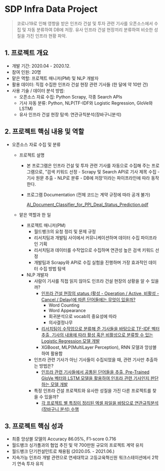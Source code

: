 # SDP Infra Data Project

> 코로나19로 인해 영향을 받은 인프라 건설 및 투자 관련 기사를 오픈소스에서 수집 및 자동 분류하여 DB에 저장.
유사 인프라 건설 현장끼리 분류하여 비슷한 성질을 가진 인프라 현황 파악.
> 

## 1. 프로젝트 개요

- 개발 기간: 2020.04 - 2020.12.
- 참여 인원: 20명
- 맡은 역할: 프로젝트 매니저(PM) 및 NLP 개발자
- 활용 데이터: 직접 수집한 인프라 건설 현장 관련 기사들 (한 달에 약 10만 건)
- 사용 기술 / 데이터 분석 방법:
    - 오픈소스 자료 수집: Python Scrapy, 각종 Search APIs
    - 기사 자동 분류: Python, NLP(TF-IDF와 Logistic Regression, GloVe와 LSTM)
    - 유사 인프라 건설 현장 탐색: 연관규칙분석(장바구니분석)

## 2. 프로젝트 핵심 내용 및 역할

- 오픈소스 자료 수집 및 분류
    - 프로젝트 설명
        - 본 프로그램은 인프라 건설 및 투자 관련 기사를 자동으로 수집해 주는 프로그램으로,
        ”검색 키워드 선정 - Scrapy 및 Search API로 기사 제목 수집 - 기사 원문 추출 - NLP로 분류 - DB에 저장’이라는 파이프라인에 따라 동작한다.
        - 프로그램 Documentation (전체 코드는 계약 규정에 따라 공개 불가)
            
            [AI_Document_Classifier_for_PPI_Deal_Status_Prediction.pdf](https://drive.google.com/file/d/1XX8NKFBrAo1FJa3c0qAtmuZndjj-iqC_/view?usp=drivesdk)
            
    
    - 맡은 역할과 한 일
        - 프로젝트 매니저(PM)
            - 월드뱅크의 요청 정리 및 문제 규정
            - 리서치팀과 개발팀 사이에서 커뮤니케이션하며 데이터 수집 파이프라인 기획
            - 리서치팀과 데이터를 수작업으로 수집하며 연관성 높은 검색 키워드 선정
            - 개발팀과 Scrapy와 API로 수집 실험을 진행하며 가장 효과적인 데이터 수집 방법 탐색
        - NLP 개발자
            - 사람이 기사를 직접 읽지 않아도 인프라 건설 현장의 상황을 알 수 있을까?
                - [인프라 건설 현장의 status (활성 - Operation / Active, 비활성 - Cancel / Delay)에 따른 단어들에는 무엇이 있을까?](https://github.com/sjeonglee/sdp-vocab-selector)
                    - Word Counting
                    - Word Appearance
                    - 회귀분석으로 vocab의 중요성에 따라
                    - 의사결정나무
                - [리서치팀이 수작업으로 분류해 준 기사들을 바탕으로 TF-IDF 벡터 추출, 기사의 내용에 따라 활성 혹은 비활성으로 분류할 수 있는 Logistic Regression 모델 개발](https://github.com/sjeonglee/SDP-Infra-Data-Project/blob/main/TFIDF_LOGREG_MODEL_EVALUATION.ipynb)
                - XGBoost, MLP(MultiLayer Perception), RNN 모델과 앙상블하여 활용함
            - 인프라 관련 기사가 아닌 기사들이 수집되었을 때, 관련 기사만 추출하는 방법은?
                - [인프라 관련 기사들에서 공통된 단어들을 추출, Pre-Trained GloVe 벡터와 LSTM 모델을 활용하여 인프라 관련 기사인지 판단하는 모델 개발](https://github.com/sjeonglee/SDP-Infra-Data-Project/blob/main/Classification_GloVe.ipynb)
            - 특정 인프라 건설 프로젝트와 유사한 성질을 가진 다른 프로젝트를 찾을 수 있을까?
                - [각 프로젝트 별 특징이 정리된 엑셀 파일을 바탕으로 연관규칙분석(장바구니 분석) 수행](https://github.com/sjeonglee/SDP-Infra-Data-Project/blob/main/map_see_also.ipynb)

## 3. 프로젝트 핵심 성과

- 최종 앙상블 모델의 Accuracy 86.05%, F1-score 0.716
- 월드뱅크 싱가폴과의 협업 추진 및 약 700만원 규모의 프로젝트 계약 유치
- 월드뱅크 단기컨설턴트로 채용됨 (2020.05. - 2021.06.)
- 지속가능 인프라 개발 관련으로 연세대학교 고등교육혁신원 워크스테이션에서 2학기 연속 투자 유치
